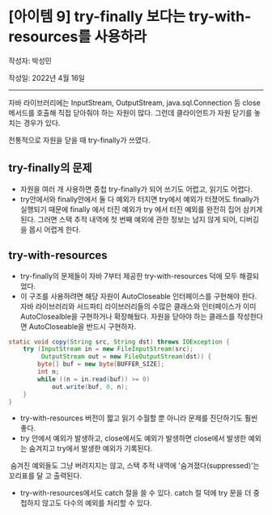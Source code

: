 # [아이템 9] try-finally 보다는 try-with-resources를 사용하라

작성자: 박성민

작성일: 2022년 4월 16일

---

자바 라이브러리에는 InputStream, OutputStream, java.sql.Connection 등 close 메서드를 호출해 직접 닫아줘야 하는 자원이 많다. 그런데 클라이언트가 자원 닫기를 놓치는 경우가 있다.

전통적으로 자원을 닫을 때 try-finally가 쓰였다.

## try-finally의 문제

- 자원을 여러 개 사용하면 중첩     try-finally가 되어 쓰기도 어렵고, 읽기도 어렵다.
- try안에서와 finally안에서 둘 다 예외가 터지면 try에서 예외가 터졌어도 finally가 실행되기 때문에 finally 에서 터진 예외가 try 에서 터진 예외를 완전히 집어 삼키게 된다. 그러면 스택 추적 내역에 첫 번째 예외에 관한 정보는 남지 않게 되어, 디버깅을 몹시 어렵게 한다.

 

## try-with-resources

- try-finally의 문제들이 자바 7부터 제공한     try-with-resources 덕에 모두 해결되었다.
- 이 구조를 사용하려면 해당 자원이     AutoCloseable 인터페이스를 구현해야 한다. 자바 라이브러리와 서드파티 라이브러리들의 수많은 클래스와 인터페이스가 이미 AutoClosealble을 구현하거나 확장해뒀다. 자원을 닫아야 하는 클래스를 작성한다면     AutoCloseable을 반드시 구현하자.

```java
static void copy(String src, String dst) throws IOException {
    try (InputStream in = new FileInputStream(src);
         OutputStream out = new FileOutputStream(dst)) {
        byte[] buf = new byte[BUFFER_SIZE];
        int n;
        while ((n = in.read(buf)) >= 0)
            out.write(buf, 0, n);
    }
}
```

- try-with-resources     버전이 짧고 읽기 수월할 뿐 아니라 문제를 진단하기도 훨씬 좋다.
- try 안에서 예외가 발생하고, close에서도 예외가 발생하면 close에서 발생한 예외는 숨겨지고 try에서 발생한 예외가 기록된다. 

​		숨겨진 예외들도 그냥 버려지지는 않고, 스택 추적 내역에 '숨겨졌다(suppressed)'는 꼬리표를 달		고 출력된다.

- try-with-resources에서도 catch 절을 쓸 수 있다. catch 절 덕에 try 문을 더 중첩하지 않고도 다수의 예외를 처리할 수 있다.
